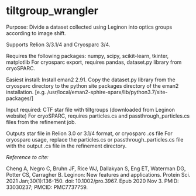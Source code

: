 # tiltgroup_wrangler
Purpose: Divide a dataset collected using Leginon into optics groups according to image shift.

Supports Relion 3/3.1/4 and Cryosparc 3/4.

Requires the following packages: numpy, scipy, scikit-learn, tkinter, matplotlib
For cryosparc export, requires pandas, dataset.py library from cryoSPARC.

Easiest install: Install eman2 2.91. Copy the dataset.py library from the cryosparc directory to the python site packages directory of the eman2 installation. [e.g. /usr/local/eman2-sphire-sparx/lib/python3.7/site-packages/]

Input required: CTF star file with tiltgroups (downloaded from Leginon website)
For cryoSPARC, requires particles.cs and passthrough_particles.cs files from the refinement job.

Outputs star file in Relion 3.0 or 3.1/4 format, or cryosparc .cs file 
For cryosparc usage, replace the particles.cs or passthrough_particles.cs file with the output .cs file in the refinement directory.

*Reference to cite:*

Cheng A, Negro C, Bruhn JF, Rice WJ, Dallakyan S, Eng ET, Waterman DG, Potter CS, Carragher B. Leginon: New features and applications. Protein Sci. 2021 Jan;30(1):136-150. doi: 10.1002/pro.3967. Epub 2020 Nov 3. PMID: 33030237; PMCID: PMC7737759.
